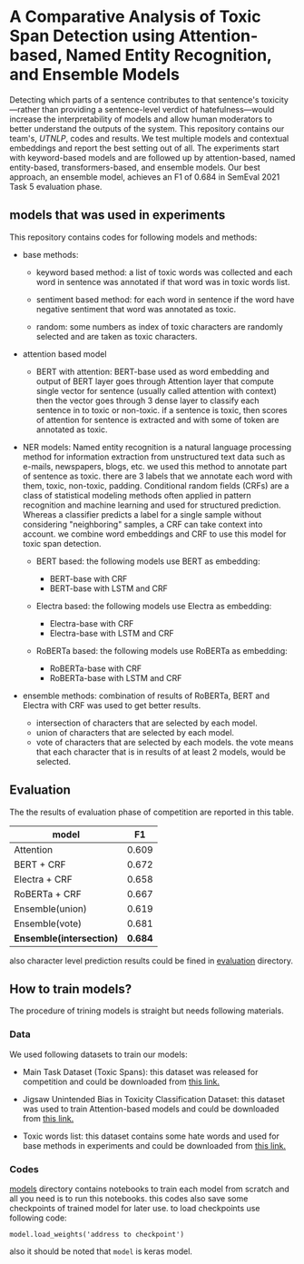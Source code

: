 # A Comparative Analysis of Toxic Span Detection using Attention-based, Named Entity Recognition, and Ensemble Models

Detecting which parts of a sentence contributes to that sentence's toxicity&mdash;rather than providing a sentence-level verdict of hatefulness&mdash;would increase the interpretability of models and allow human moderators to better understand the outputs of the system. This repository contains our team's, *UTNLP*, codes and results. We test multiple models and contextual embeddings and report the best setting out of all. The experiments start with keyword-based models and are followed up by attention-based, named entity-based, transformers-based, and ensemble models. Our best approach, an ensemble model, achieves an F1 of 0.684 in SemEval 2021 Task 5 evaluation phase.

## models that was used in experiments

This repository contains codes for following models and methods:

- base methods:
    - keyword based method: a list of toxic words was collected and each word in sentence was annotated if that word was in toxic words list.
    
    - sentiment based method: for each word in sentence if the word have negative sentiment that word was annotated as toxic.
    
    - random: some numbers as index of toxic characters are randomly selected and are taken as toxic characters.

- attention based model
    - BERT with attention: BERT-base used as word embedding and output of BERT layer goes through Attention layer that compute single vector for sentence (usually called attention with context) then the vector goes through 3 dense layer to classify each sentence in to toxic or non-toxic. if a sentence is toxic, then scores of attention for sentence is extracted and with some of token are annotated as toxic.

- NER models: Named entity recognition is a natural language processing method for information extraction from unstructured text data such as e-mails, newspapers, blogs, etc. we used this method to annotate part of sentence as toxic. there are 3 labels that we annotate each word with them, toxic, non-toxic, padding. Conditional random fields (CRFs) are a class of statistical modeling methods often applied in pattern recognition and machine learning and used for structured prediction. Whereas a classifier predicts a label for a single sample without considering "neighboring" samples, a CRF can take context into account. we combine word embeddings and CRF to use this model for toxic span detection.
    
    - BERT based: the following models use BERT as embedding:
        - BERT-base with CRF    
        - BERT-base with LSTM and CRF
    
    - Electra based: the following models use Electra as embedding:
        - Electra-base with CRF
        - Electra-base with LSTM and CRF

    - RoBERTa based: the following models use RoBERTa as embedding:
        - RoBERTa-base with CRF
        - RoBERTa-base with LSTM and CRF

- ensemble methods: combination of results of RoBERTa, BERT and Electra with CRF was used to get better results.
    - intersection of characters that are selected by each model.
    - union of characters that are selected by each model.
    - vote of characters that are selected by each models. the vote means that each character that is in results of at least 2 models, would be selected.

## Evaluation

The the results of evaluation phase of competition are reported in this table.

| model | F1 |
|-------|----|
|Attention|0.609|
|BERT + CRF|0.672|
|Electra + CRF|0.658|
|RoBERTa + CRF|0.667|
|Ensemble(union)|0.619|
|Ensemble(vote)|0.681|
|**Ensemble(intersection)**|**0.684**|

also character level prediction results could be fined in [evaluation](https://github.com/alirezasalemi7/SemEval2021-Toxic-Spans-Detection/tree/master/evaluation) directory.

## How to train models?

The procedure of trining models is straight but needs following materials.

### Data

We used following datasets to train our models:

- Main Task Dataset (Toxic Spans): this dataset was released for competition and could be downloaded from [this link.](https://github.com/ipavlopoulos/toxic_spans)

- Jigsaw Unintended Bias in Toxicity Classification Dataset: this dataset was used to train Attention-based models and could be downloaded from [this link.](https://www.kaggle.com/c/jigsaw-unintended-bias-in-toxicity-classification/data)

- Toxic words list: this dataset contains some hate words and used for base methods in experiments and could be downloaded from [this link.](https://www.kaggle.com/nicapotato/bad-bad-words)

### Codes

[models](https://github.com/alirezasalemi7/SemEval2021-Toxic-Spans-Detection/tree/master/models) directory contains notebooks to train each model from scratch and all you need is to run this notebooks. this codes also save some checkpoints of trained model for later use. to load checkpoints use following code:

```
model.load_weights('address to checkpoint')
```

also it should be noted that `model` is keras model.


